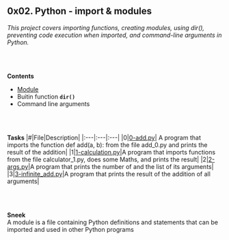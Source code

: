 ## 0x02. Python - import & modules
_This project covers importing functions, creating modules, using dir(), preventing code execution when imported, and command-line arguments in Python._

<br><br>


**Contents**
- [Module](#Sneek)
- Buitin function **`dir()`**
- Command line arguments


<br><br>


**Tasks**
|#|File|Description|
|:---|:---|:---|
|0|[0-add.py](./0-add.py)| A program that imports the function def add(a, b): from the file add_0.py and prints the result of the addition|
|1|[1-calculation.py](./1-calculation.py)|A program that imports functions from the file calculator_1.py, does some Maths, and prints the result|
|2|[2-args.py](./2-args.py)|A program that prints the number of and the list of its arguments|
|3|[3-infinite_add.py](./3-infinite_add.py)|A program that prints the result of the addition of all arguments|


<br><br>


**Sneek**
<br>
A module is a file containing Python definitions and statements that can be imported and used in other Python programs


<br><br>
